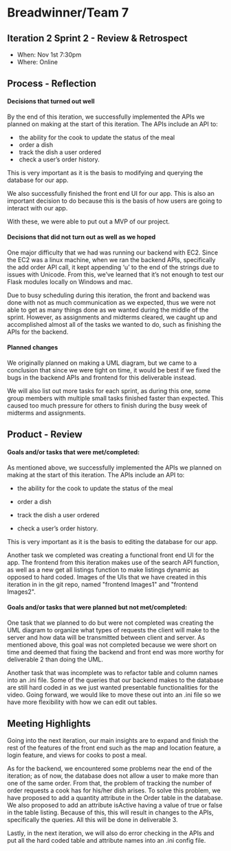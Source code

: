 # Breadwinner/Team 7

## Iteration 2 Sprint 2 - Review & Retrospect

 * When: Nov 1st 7:30pm
 * Where: Online

## Process - Reflection

#### Decisions that turned out well

By the end of this iteration, we successfully implemented the APIs we planned on making at the start of this iteration. 
The APIs include an API to: 

- ​	the ability for the cook to update the status of the meal
- ​	order a dish
- ​	track the dish a user ordered
- ​	check a user’s order history. 

This is very important as it is the basis to modifying and querying the database for our app.

We also successfully finished the front end UI for our app. This is also an important decision to do because this is the basis of how users are going to interact with our app. 

With these, we were able to put out a MVP of our project.

#### Decisions that did not turn out as well as we hoped

One major difficulty that we had was running our backend with EC2. Since the EC2 was a linux machine, when we ran the backend APIs, specifically the add order API call, it kept appending ‘u’ to the end of the strings due to issues with Unicode. From this, we’ve learned that it’s not enough to test our Flask modules locally on Windows and mac.

Due to busy scheduling during this iteration, the front and backend was done with not as much communication as we expected, thus we were not able to get as many things done as we wanted during the middle of the sprint. However, as assignments and midterms cleared, we caught up and accomplished almost all of the tasks we wanted to do, such as finishing the APIs for the backend. 



#### Planned changes


We originally planned on making a UML diagram, but we came to a conclusion that since we were tight on time, it would be best if we fixed the bugs in the backend APIs and frontend for this deliverable instead.

We will also list out more tasks for each sprint, as during this one, some group members with multiple small tasks finished  faster than expected. This caused too much pressure for others to finish during the busy week of midterms and assignments.


## Product - Review

#### Goals and/or tasks that were met/completed:

 As mentioned above, we successfully implemented the APIs we planned on making at the start of this iteration. The APIs include an API to:

- the ability for the cook to update the status of the meal

- order a dish

- track the dish a user ordered

- check a user’s order history.  


This is very important as it is the basis to editing the database for our app.

Another task we completed was creating a functional front end UI for the app. The frontend from this iteration makes use of the search API function, as well as a new get all listings function to make listings dynamic as opposed to hard coded. Images of the UIs that we have created in this iteration in in the git repo, named "frontend Images1" and "frontend Images2".


#### Goals and/or tasks that were planned but not met/completed:

One task that we planned to do but were not completed was creating the UML diagram to organize what types of requests the client will make to the server and how data will be transmitted between client and server. As mentioned above, this goal was not completed because we were short on time and deemed that fixing the backend and front end was more worthy for deliverable 2 than doing the UML.

Another task that was incomplete was to refactor table and column names into an .ini file. Some of the queries that our backend makes to the database are still hard coded in as we just wanted presentable functionalities for the video. Going forward, we would like to move these out into an .ini file so we have more flexibility with how we can edit out tables.


## Meeting Highlights

Going into the next iteration, our main insights are to expand and finish the rest of the features of the front end such as the map and location feature, a login feature, and views for cooks to post a meal. 

As for the backend, we encountered some problems near the end of the iteration; as of now, the database does not allow a user to make more than one of the same order. From that, the problem of tracking the number of order requests a cook has for his/her dish arises. To solve this problem, we have proposed to add a quantity attribute in the Order table in the database. We also proposed to add an attribute isActive having a value of true or false in the table listing. Because of this, this will result in changes to the APIs, specifically the queries. All this will be done in deliverable 3.

Lastly, in the next iteration, we will also do error checking in the APIs and put all the hard coded table and attribute names into an .ini config file.
